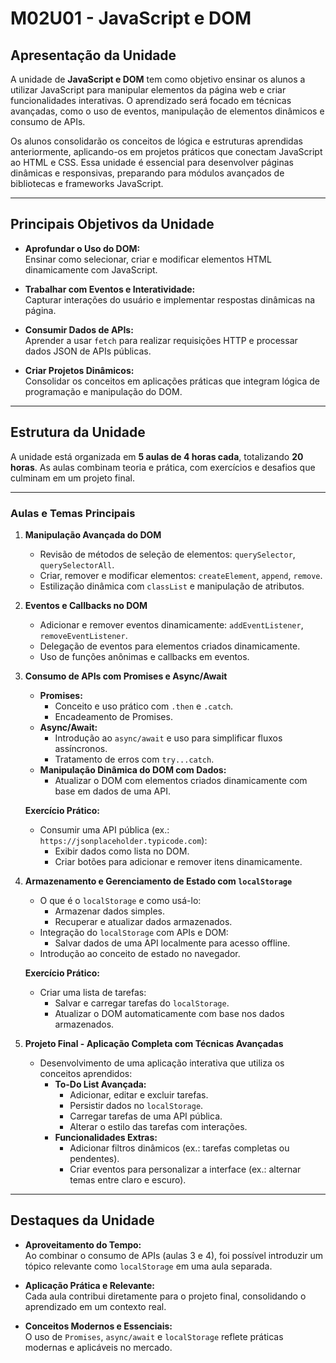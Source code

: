 # **M02U01 - JavaScript e DOM**

## **Apresentação da Unidade**

A unidade de **JavaScript e DOM** tem como objetivo ensinar os alunos a utilizar JavaScript para manipular elementos da página web e criar funcionalidades interativas. O aprendizado será focado em técnicas avançadas, como o uso de eventos, manipulação de elementos dinâmicos e consumo de APIs.  

Os alunos consolidarão os conceitos de lógica e estruturas aprendidas anteriormente, aplicando-os em projetos práticos que conectam JavaScript ao HTML e CSS. Essa unidade é essencial para desenvolver páginas dinâmicas e responsivas, preparando para módulos avançados de bibliotecas e frameworks JavaScript.

---

## **Principais Objetivos da Unidade**

- **Aprofundar o Uso do DOM:**  
  Ensinar como selecionar, criar e modificar elementos HTML dinamicamente com JavaScript.  

- **Trabalhar com Eventos e Interatividade:**  
  Capturar interações do usuário e implementar respostas dinâmicas na página.  

- **Consumir Dados de APIs:**  
  Aprender a usar `fetch` para realizar requisições HTTP e processar dados JSON de APIs públicas.  

- **Criar Projetos Dinâmicos:**  
  Consolidar os conceitos em aplicações práticas que integram lógica de programação e manipulação do DOM.  

---

## **Estrutura da Unidade**

A unidade está organizada em **5 aulas de 4 horas cada**, totalizando **20 horas**. As aulas combinam teoria e prática, com exercícios e desafios que culminam em um projeto final.

---

### **Aulas e Temas Principais**

1. **Manipulação Avançada do DOM**  
   - Revisão de métodos de seleção de elementos: `querySelector`, `querySelectorAll`.  
   - Criar, remover e modificar elementos: `createElement`, `append`, `remove`.  
   - Estilização dinâmica com `classList` e manipulação de atributos.  

2. **Eventos e Callbacks no DOM**  
   - Adicionar e remover eventos dinamicamente: `addEventListener`, `removeEventListener`.  
   - Delegação de eventos para elementos criados dinamicamente.  
   - Uso de funções anônimas e callbacks em eventos.  

3. **Consumo de APIs com Promises e Async/Await**  
   - **Promises:**  
     - Conceito e uso prático com `.then` e `.catch`.  
     - Encadeamento de Promises.  
   - **Async/Await:**  
     - Introdução ao `async/await` e uso para simplificar fluxos assíncronos.  
     - Tratamento de erros com `try...catch`.  
   - **Manipulação Dinâmica do DOM com Dados:**  
     - Atualizar o DOM com elementos criados dinamicamente com base em dados de uma API.  

   **Exercício Prático:**  
   - Consumir uma API pública (ex.: `https://jsonplaceholder.typicode.com`):  
     - Exibir dados como lista no DOM.  
     - Criar botões para adicionar e remover itens dinamicamente.  

4. **Armazenamento e Gerenciamento de Estado com `localStorage`**  
   - O que é o `localStorage` e como usá-lo:  
     - Armazenar dados simples.  
     - Recuperar e atualizar dados armazenados.  
   - Integração do `localStorage` com APIs e DOM:  
     - Salvar dados de uma API localmente para acesso offline.  
   - Introdução ao conceito de estado no navegador.  

   **Exercício Prático:**  
   - Criar uma lista de tarefas:  
     - Salvar e carregar tarefas do `localStorage`.  
     - Atualizar o DOM automaticamente com base nos dados armazenados.

5. **Projeto Final - Aplicação Completa com Técnicas Avançadas**  
   - Desenvolvimento de uma aplicação interativa que utiliza os conceitos aprendidos:
     - **To-Do List Avançada:**  
       - Adicionar, editar e excluir tarefas.  
       - Persistir dados no `localStorage`.  
       - Carregar tarefas de uma API pública.  
       - Alterar o estilo das tarefas com interações.  
     - **Funcionalidades Extras:**  
       - Adicionar filtros dinâmicos (ex.: tarefas completas ou pendentes).  
       - Criar eventos para personalizar a interface (ex.: alternar temas entre claro e escuro).  

---

## **Destaques da Unidade**

- **Aproveitamento do Tempo:**  
  Ao combinar o consumo de APIs (aulas 3 e 4), foi possível introduzir um tópico relevante como `localStorage` em uma aula separada.  

- **Aplicação Prática e Relevante:**  
  Cada aula contribui diretamente para o projeto final, consolidando o aprendizado em um contexto real.  

- **Conceitos Modernos e Essenciais:**  
  O uso de `Promises`, `async/await` e `localStorage` reflete práticas modernas e aplicáveis no mercado.
